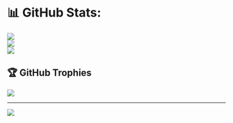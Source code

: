 # 📊 GitHub Stats:
![](https://github-readme-stats.vercel.app/api?username=amolkpatil22&theme=dark&hide_border=false&include_all_commits=false&count_private=false)<br/>
![](https://github-readme-streak-stats.herokuapp.com/?user=amolkpatil22&theme=dark&hide_border=false)<br/>
![](https://github-readme-stats.vercel.app/api/top-langs/?username=amolkpatil22&theme=dark&hide_border=false&include_all_commits=false&count_private=false&layout=compact)

## 🏆 GitHub Trophies
![](https://github-profile-trophy.vercel.app/?username=amolkpatil22&theme=onedark&no-frame=false&no-bg=false&margin-w=4)

---
[![](https://visitcount.itsvg.in/api?id=amolkpatil22&icon=0&color=0)](https://visitcount.itsvg.in)

<!-- Proudly created with GPRM ( https://gprm.itsvg.in ) -->
